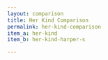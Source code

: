 ```yaml
---
layout: comparison
title: Her Kind Comparison
permalink: her-kind-comparison
item_a: her-kind
item_b: her-kind-harper-s

---
```

<!-- Add an essay or interpretive material below this line,
using HTML or markdown.  Do not modify this file above this line -->

